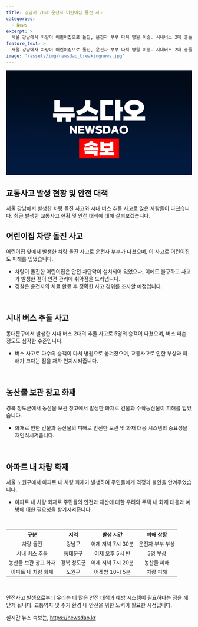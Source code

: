 ```yaml
---
title: 강남서 70대 운전자 어린이집 돌진 사고
categories:
  - News
excerpt: >
  서울 강남에서 차량이 어린이집으로 돌진, 운전자 부부 다쳐 병원 이송. 시내버스 2대 충돌로 5명 부상. 경찰, 운전자 음주 운전 부인, 정확한 사고 경위 조사 예정. 또한, 경북 청도군 화양읍의 농산물 창고와 서울 노원구 아파트에서 화재 발생, 피해 발생. KBS 방준원입니다.
feature_text: >
  서울 강남에서 차량이 어린이집으로 돌진, 운전자 부부 다쳐 병원 이송. 시내버스 2대 충돌로 5명 부상. 경찰, 운전자 음주 운전 부인, 정확한 사고 경위 조사 예정. 또한, 경북 청도군 화양읍의 농산물 창고와 서울 노원구 아파트에서 화재 발생, 피해 발생. KBS 방준원입니다.
image: '/assets/img/newsdao_breakingnews.jpg'
---
```


<p><img src="/assets/img/newsdao_breakingnews.jpg" alt="bookingtag 속보" /></p>

<h2 data-ke-size="size26">교통사고 발생 현황 및 안전 대책</h2>

<p data-ke-size="size16">서울 강남에서 발생한 차량 돌진 사고와 시내 버스 추돌 사고로 많은 사람들이 다쳤습니다. 최근 발생한 교통사고 현황 및 안전 대책에 대해 살펴보겠습니다.</p>

<h2 data-ke-size="size24">어린이집 차량 돌진 사고</h2>

<p data-ke-size="size16">어린이집 앞에서 발생한 차량 돌진 사고로 운전자 부부가 다쳤으며, 이 사고로 어린이집도 피해를 입었습니다.</p>

<ul>
  <li>차량이 돌진한 어린이집은 안전 차단막이 설치되어 있었으나, 이에도 불구하고 사고가 발생한 점이 안전 관리에 취약점을 드러냅니다.</li>
  <li>경찰은 운전자의 치료 완료 후 정확한 사고 경위를 조사할 예정입니다.</li>
</ul>

<p data-ke-size="size16">&nbsp;</p>

<h2 data-ke-size="size24">시내 버스 추돌 사고</h2>

<p data-ke-size="size16">동대문구에서 발생한 시내 버스 2대의 추돌 사고로 5명의 승객이 다쳤으며, 버스 파손 정도도 심각한 수준입니다.</p>

<ul>
  <li>버스 사고로 다수의 승객이 다쳐 병원으로 옮겨졌으며, 교통사고로 인한 부상과 피해가 크다는 점을 재차 인지시켜줍니다.</li>
</ul>

<p data-ke-size="size16">&nbsp;</p>

<h2 data-ke-size="size24">농산물 보관 창고 화재</h2>

<p data-ke-size="size16">경북 청도군에서 농산물 보관 창고에서 발생한 화재로 건물과 수확농산물이 피해를 입었습니다.</p>

<ul>
  <li>화재로 인한 건물과 농산물의 피해로 안전한 보관 및 화재 대응 시스템의 중요성을 재인식시켜줍니다.</li>
</ul>

<p data-ke-size="size16">&nbsp;</p>

<h2 data-ke-size="size24">아파트 내 차량 화재</h2>

<p data-ke-size="size16">서울 노원구에서 아파트 내 차량 화재가 발생하여 주민들에게 걱정과 불안을 안겨주었습니다.</p>

<ul>
  <li>아파트 내 차량 화재로 주민들의 안전과 재산에 대한 우려와 주택 내 화재 대응과 예방에 대한 필요성을 상기시켜줍니다.</li>
</ul>

<p data-ke-size="size16">&nbsp;</p>

<table>
  <tbody>
    <tr>
      <td style="text-align: center; height: 17px;"><b>구분</b></td>
      <td style="text-align: center; height: 17px;"><b>지역</b></td>
      <td style="text-align: center; height: 17px;"><b>발생 시간</b></td>
      <td style="text-align: center; height: 17px;"><b>피해 상황</b></td>
    </tr>
    <tr>
      <td style="text-align: center; height: 17px;">차량 돌진</td>
      <td style="text-align: center; height: 17px;">강남구</td>
      <td style="text-align: center; height: 17px;">어제 저녁 7시 30분</td>
      <td style="text-align: center; height: 17px;">운전자 부부 부상</td>
    </tr>
    <tr>
      <td style="text-align: center; height: 17px;">시내 버스 추돌</td>
      <td style="text-align: center; height: 17px;">동대문구</td>
      <td style="text-align: center; height: 17px;">어제 오후 5시 반</td>
      <td style="text-align: center; height: 17px;">5명 부상</td>
    </tr>
    <tr>
      <td style="text-align: center; height: 17px;">농산물 보관 창고 화재</td>
      <td style="text-align: center; height: 17px;">경북 청도군</td>
      <td style="text-align: center; height: 17px;">어제 저녁 7시 20분</td>
      <td style="text-align: center; height: 17px;">농산물 피해</td>
    </tr>
    <tr>
      <td style="text-align: center; height: 17px;">아파트 내 차량 화재</td>
      <td style="text-align: center; height: 17px;">노원구</td>
      <td style="text-align: center; height: 17px;">어젯밤 10시 5분</td>
      <td style="text-align: center; height: 17px;">차량 피해</td>
    </tr>
  </tbody>
</table>

<p data-ke-size="size16">&nbsp;</p>

<p data-ke-size="size16">안전사고 발생으로부터 우리는 더 많은 안전 대책과 예방 시스템이 필요하다는 점을 깨닫게 됩니다. 교통약자 및 주거 환경 내 안전을 위한 노력이 필요한 시점입니다.</p>
실시간 뉴스 속보는, <a href="https://newsdao.kr" rel="dofollow">https://newsdao.kr</a>


